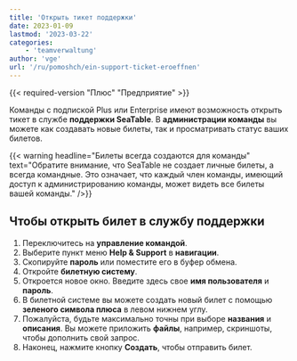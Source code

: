 ```yaml
---
title: 'Открыть тикет поддержки'
date: 2023-01-09
lastmod: '2023-03-22'
categories:
    - 'teamverwaltung'
author: 'vge'
url: '/ru/pomoshch/ein-support-ticket-eroeffnen'
---
```


{{< required-version "Плюс" "Предприятие" >}}

Команды с подпиской Plus или Enterprise имеют возможность открыть тикет в службе **поддержки SeaTable**. В **администрации команды** вы можете как создавать новые билеты, так и просматривать статус ваших билетов.

{{< warning  headline="Билеты всегда создаются для команды"  text="Обратите внимание, что SeaTable не создает личные билеты, а всегда командные. Это означает, что каждый член команды, имеющий доступ к администрированию команды, может видеть все билеты вашей команды." />}}

## Чтобы открыть билет в службу поддержки

1. Переключитесь на **управление командой**.
2. Выберите пункт меню **Help & Support** в **навигации**.
3. Скопируйте **пароль** или поместите его в буфер обмена.
4. Откройте **билетную систему**.
5. Откроется новое окно. Введите здесь свое **имя пользователя** и **пароль**.
6. В билетной системе вы можете создать новый билет с помощью **зеленого символа плюса** в левом нижнем углу.
7. Пожалуйста, будьте максимально точны при выборе **названия** и **описания**. Вы можете приложить **файлы**, например, скриншоты, чтобы дополнить свой запрос.
8. Наконец, нажмите кнопку **Создать**, чтобы отправить билет.
